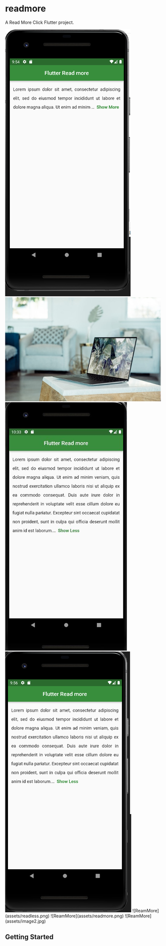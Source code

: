 # readmore

A Read More Click Flutter project.

<img alt="readmore" src="assets/readmore.png">
<img alt="readmore" src="assets/image2.jpg">
<img alt="readmore" src="assets/showless.JPG">
<img alt="readless" src="assets/readless.png">
![ReamMore](assets/readless.png)
![ReamMore](assets/readmore.png)
![ReamMore](assets/image2.jpg)

## Getting Started
